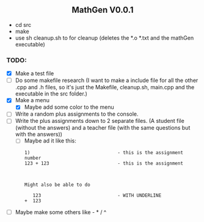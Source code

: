 <h2 align="center">MathGen V0.0.1</h2>

- cd src
- make
- use sh cleanup.sh to for cleanup (deletes the *.o *.txt and the mathGen executable)

### TODO:
- [x] Make a test file
- [ ] Do some makefile research (I want to make a include file for all the other .cpp and .h files, so it's just the Makefile, cleanup.sh, main.cpp and the executable in the src folder.)
- [x] Make a menu
  - [x] Maybe add some color to the menu
- [ ] Write a random plus assignments to the console.
- [ ] Write the plus assignments down to 2 separate files. (A student file (without the answers) and a teacher file (with the same questions but with the answers))
  - [ ] Maybe ad it like this:
    ```
    1)                                - this is the assignment number
    123 + 123                         - this is the assignment



    Might also be able to do

       123                            - WITH UNDERLINE
    +  123
    ```
- [ ] Maybe make some others like - * / ^
